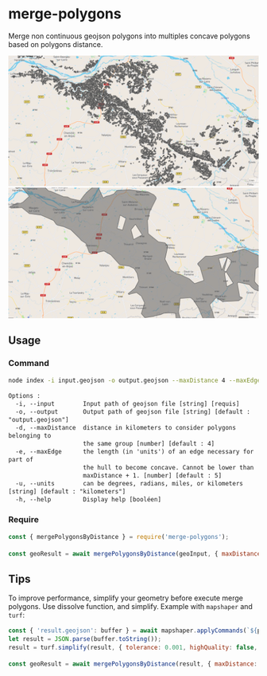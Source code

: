 # merge-polygons
Merge non continuous geojson polygons into multiples concave polygons based on polygons distance.

![nonMerged](docs/nonMerged.png)
![merged](docs/merged.png)



## Usage

### Command
```bash
node index -i input.geojson -o output.geojson --maxDistance 4 --maxEdge 6 --units 'kilometers'
```
```
Options :
  -i, --input        Input path of geojson file [string] [requis]
  -o, --output       Output path of geojson file [string] [default : "output.geojson"]
  -d, --maxDistance  distance in kilometers to consider polygons belonging to
                     the same group [number] [default : 4]
  -e, --maxEdge      the length (in 'units') of an edge necessary for part of
                     the hull to become concave. Cannot be lower than
                     maxDistance + 1. [number] [default : 5]
  -u, --units        can be degrees, radians, miles, or kilometers [string] [default : "kilometers"]
  -h, --help         Display help [booléen]
```

### Require

```javascript
const { mergePolygonsByDistance } = require('merge-polygons');

const geoResult = await mergePolygonsByDistance(geoInput, { maxDistance: 5, units: 'kilometers', maxEdge: 6 });
```

## Tips
To improve performance, simplify your geometry before execute merge polygons. Use dissolve function, and simplify. Example with `mapshaper` and `turf`:
```javascript
const { 'result.geojson': buffer } = await mapshaper.applyCommands(`${path} -dissolve2 gap-fill-area=5km2 -o result.geojson`);
let result = JSON.parse(buffer.toString());
result = turf.simplify(result, { tolerance: 0.001, highQuality: false, mutate: true });

const geoResult = await mergePolygonsByDistance(result, { maxDistance: 5, units: 'kilometers', maxEdge: 6 });
```